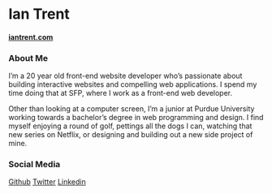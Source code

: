 # Ian Trent

#### [iantrent.com](https://iantrent.com)

### About Me

I’m a 20 year old front-end website developer who’s passionate about building interactive websites and compelling web applications. I spend my time doing that at SFP, where I work as a front-end web developer.

Other than looking at a computer screen, I’m a junior at Purdue University working towards a bachelor’s degree in web programming and design. I find myself enjoying a round of golf, pettings all the dogs I can, watching that new series on Netflix, or designing and building out a new side project of mine.

### Social Media

[Github](https://github.com/imtrent)
[Twitter](https://twitter.com/ianmtrent)
[Linkedin](https://www.linkedin.com/in/ianmtrent/)
